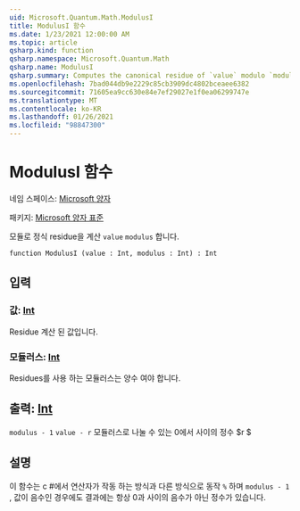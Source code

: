 ```yaml
---
uid: Microsoft.Quantum.Math.ModulusI
title: ModulusI 함수
ms.date: 1/23/2021 12:00:00 AM
ms.topic: article
qsharp.kind: function
qsharp.namespace: Microsoft.Quantum.Math
qsharp.name: ModulusI
qsharp.summary: Computes the canonical residue of `value` modulo `modulus`.
ms.openlocfilehash: 7bad044db9e2229c85cb3909dc4802bceaee6382
ms.sourcegitcommit: 71605ea9cc630e84e7ef29027e1f0ea06299747e
ms.translationtype: MT
ms.contentlocale: ko-KR
ms.lasthandoff: 01/26/2021
ms.locfileid: "98847300"
---
```

# <a name="modulusi-function"></a>ModulusI 함수

네임 스페이스: [Microsoft 양자](xref:Microsoft.Quantum.Math)

패키지: [Microsoft 양자 표준](https://nuget.org/packages/Microsoft.Quantum.Standard)


모듈로 정식 residue을 계산 `value` `modulus` 합니다.

```qsharp
function ModulusI (value : Int, modulus : Int) : Int
```


## <a name="input"></a>입력

### <a name="value--int"></a>값: [Int](xref:microsoft.quantum.lang-ref.int)

Residue 계산 된 값입니다.


### <a name="modulus--int"></a>모듈러스: [Int](xref:microsoft.quantum.lang-ref.int)

Residues를 사용 하는 모듈러스는 양수 여야 합니다.



## <a name="output--int"></a>출력: [Int](xref:microsoft.quantum.lang-ref.int)

`modulus - 1` `value - r` 모듈러스로 나눌 수 있는 0에서 사이의 정수 $r $

## <a name="remarks"></a>설명

이 함수는 c #에서 연산자가 작동 하는 방식과 다른 방식으로 동작 `%` 하며 `modulus - 1` , 값이 음수인 경우에도 결과에는 항상 0과 사이의 음수가 아닌 정수가 있습니다.